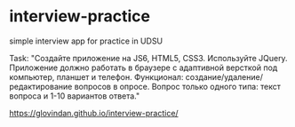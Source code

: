 # interview-practice
simple interview app for practice in UDSU

Task: 
"Создайте приложение на JS6, HTML5, CSS3. Используйте JQuery. Приложение должно работать в браузере с адаптивной версткой под компьютер, планшет и телефон. Функционал: создание/удаление/редактирование вопросов в опросе. Вопрос только одного типа: текст вопроса и 1-10 вариантов ответа."

https://glovindan.github.io/interview-practice/
